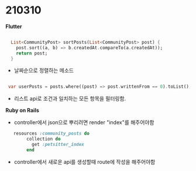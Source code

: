 210310
===============
<b>Flutter</b>

```dart

  List<CommunityPost> sortPosts(List<CommunityPost> post) {
    post.sort((a, b) => b.createdAt.compareTo(a.createdAt));
    return post;
  }
 ```
  - 날짜순으로 정렬하는 메소드

```dart

 var userPosts = posts.where((post) => post.writtenFrom == 0).toList();
 ```
 - 리스트 api로 조건과 일치하는 모든 항목을 필터링함.

<b>Ruby on Rails</b>

- controller에서 json으로 뿌리려면 render "index"를 해주어야함
```ruby
   resources :community_posts do
        collection do
          get :petsitter_index
        end
 ```
- controller에서 새로운 api를 생성할때 route에 작성을 해주어야함
